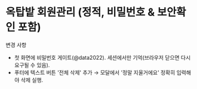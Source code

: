 # 옥탑밭 회원관리 (정적, 비밀번호 & 보안확인 포함)
변경 사항
- 첫 화면에 비밀번호 게이트(@data2022). 세션에서만 기억(브라우저 닫으면 다시 요구될 수 있음).
- 푸터에 텍스트 버튼 '전체 삭제' 추가 → 모달에서 '정말 지울거에요' 정확히 입력해야 삭제 실행.
